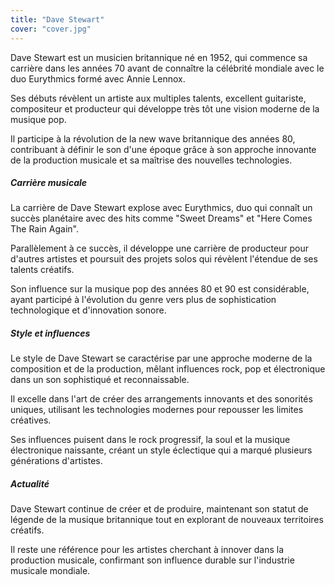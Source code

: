 ```yaml
---
title: "Dave Stewart"
cover: "cover.jpg"
---
```


Dave Stewart est un musicien britannique né en 1952, qui commence sa carrière dans les années 70 avant de connaître la
célébrité mondiale avec le duo Eurythmics formé avec Annie Lennox.

Ses débuts révèlent un artiste aux multiples talents, excellent guitariste, compositeur et producteur qui développe très
tôt une vision moderne de la musique pop.

Il participe à la révolution de la new wave britannique des années 80, contribuant à définir le son d'une époque grâce à
son approche innovante de la production musicale et sa maîtrise des nouvelles technologies.


##### Carrière musicale

La carrière de Dave Stewart explose avec Eurythmics, duo qui connaît un succès planétaire avec des hits comme "Sweet
Dreams" et "Here Comes The Rain Again".

Parallèlement à ce succès, il développe une carrière de producteur pour d'autres artistes et poursuit des projets solos
qui révèlent l'étendue de ses talents créatifs.

Son influence sur la musique pop des années 80 et 90 est considérable, ayant participé à l'évolution du genre vers plus
de sophistication technologique et d'innovation sonore.


##### Style et influences

Le style de Dave Stewart se caractérise par une approche moderne de la composition et de la production, mêlant
influences rock, pop et électronique dans un son sophistiqué et reconnaissable.

Il excelle dans l'art de créer des arrangements innovants et des sonorités uniques, utilisant les technologies modernes
pour repousser les limites créatives.

Ses influences puisent dans le rock progressif, la soul et la musique électronique naissante, créant un style éclectique
qui a marqué plusieurs générations d'artistes.


##### Actualité

Dave Stewart continue de créer et de produire, maintenant son statut de légende de la musique britannique tout en
explorant de nouveaux territoires créatifs.

Il reste une référence pour les artistes cherchant à innover dans la production musicale, confirmant son influence
durable sur l'industrie musicale mondiale.
